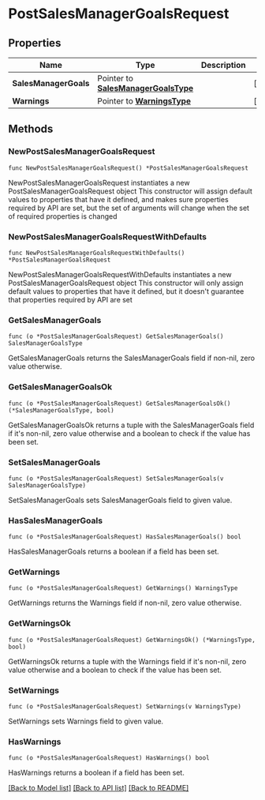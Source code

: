 # PostSalesManagerGoalsRequest

## Properties

Name | Type | Description | Notes
------------ | ------------- | ------------- | -------------
**SalesManagerGoals** | Pointer to [**SalesManagerGoalsType**](SalesManagerGoalsType.md) |  | [optional] 
**Warnings** | Pointer to [**WarningsType**](WarningsType.md) |  | [optional] 

## Methods

### NewPostSalesManagerGoalsRequest

`func NewPostSalesManagerGoalsRequest() *PostSalesManagerGoalsRequest`

NewPostSalesManagerGoalsRequest instantiates a new PostSalesManagerGoalsRequest object
This constructor will assign default values to properties that have it defined,
and makes sure properties required by API are set, but the set of arguments
will change when the set of required properties is changed

### NewPostSalesManagerGoalsRequestWithDefaults

`func NewPostSalesManagerGoalsRequestWithDefaults() *PostSalesManagerGoalsRequest`

NewPostSalesManagerGoalsRequestWithDefaults instantiates a new PostSalesManagerGoalsRequest object
This constructor will only assign default values to properties that have it defined,
but it doesn't guarantee that properties required by API are set

### GetSalesManagerGoals

`func (o *PostSalesManagerGoalsRequest) GetSalesManagerGoals() SalesManagerGoalsType`

GetSalesManagerGoals returns the SalesManagerGoals field if non-nil, zero value otherwise.

### GetSalesManagerGoalsOk

`func (o *PostSalesManagerGoalsRequest) GetSalesManagerGoalsOk() (*SalesManagerGoalsType, bool)`

GetSalesManagerGoalsOk returns a tuple with the SalesManagerGoals field if it's non-nil, zero value otherwise
and a boolean to check if the value has been set.

### SetSalesManagerGoals

`func (o *PostSalesManagerGoalsRequest) SetSalesManagerGoals(v SalesManagerGoalsType)`

SetSalesManagerGoals sets SalesManagerGoals field to given value.

### HasSalesManagerGoals

`func (o *PostSalesManagerGoalsRequest) HasSalesManagerGoals() bool`

HasSalesManagerGoals returns a boolean if a field has been set.

### GetWarnings

`func (o *PostSalesManagerGoalsRequest) GetWarnings() WarningsType`

GetWarnings returns the Warnings field if non-nil, zero value otherwise.

### GetWarningsOk

`func (o *PostSalesManagerGoalsRequest) GetWarningsOk() (*WarningsType, bool)`

GetWarningsOk returns a tuple with the Warnings field if it's non-nil, zero value otherwise
and a boolean to check if the value has been set.

### SetWarnings

`func (o *PostSalesManagerGoalsRequest) SetWarnings(v WarningsType)`

SetWarnings sets Warnings field to given value.

### HasWarnings

`func (o *PostSalesManagerGoalsRequest) HasWarnings() bool`

HasWarnings returns a boolean if a field has been set.


[[Back to Model list]](../README.md#documentation-for-models) [[Back to API list]](../README.md#documentation-for-api-endpoints) [[Back to README]](../README.md)


